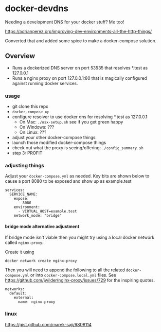 # docker-devdns

Needing a development DNS for your docker stuff? Me too!

https://adrianperez.org/improving-dev-environments-all-the-http-things/

Converted that and added some spice to make a docker-compose solution.

## Overview

* Runs a dockerized DNS server on port 53535 that resolves \*.test as 127.0.0.1
* Runs a nginx proxy on port 127.0.0.1:80 that is magically configured against
  running docker services.

### usage

* git clone this repo
* `docker-compose up`
* configure resolver to use docker dns for resolving \*.test as 127.0.0.1
  * On Mac:  `./osx-setup.sh` see if you get green happy
  * On Windows: ???
  * On Linux: ???
* adjust your other docker-compose things 
* launch those modified docker-compose things
* check out what the proxy is seeing/offering: `./config_summary.sh`
* step 3: PROFIT

### adjusting things

Adjust your `docker-compose.yml` as needed.  Key bits are shown below to
cause a port 8080 to be exposed and show up as example.test

```
services:
  SERVICE_NAME:
    expose:
      - 8080
    environment:
      - VIRTUAL_HOST=example.test
    network_mode: "bridge"
```

#### bridge mode alternative adjustment

If bridge mode isn't viable then you might try using a 
local docker network called `nginx-proxy`.  

Create it using 

`docker network create nginx-proxy`

Then you will need to append the following to all the related
`docker-compose.yml` or into `docker-compose.local.yml` files.
See https://github.com/jwilder/nginx-proxy/issues/729 for the 
inspiring quotes.

```
networks:
  default:
    external:
      name: nginx-proxy
```


### linux

https://gist.github.com/marek-saji/6808114
